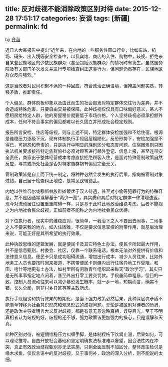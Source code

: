 title: 反对歧视不能消除政策区别对待
date: 2015-12-28 17:51:17
categories: 妄谈
tags: [新疆]
permalink: fd
---
by [齐谐](http://caute.net/about/)

近日人大某报告中提出“近年来，在内地的一些服务性窗口行业，比如车站、机场、码头、出入境等安全检查中，以及宾馆、商店的入住、购物中，歧视、拒绝来自某些民族地区的少数民族群众（甚至包括汉族群众）的情况时有发生。虽然国务院及有关部门多次发文并进行专项检查纠正这类行为，但问题仍然存在，民族地区群众反应强烈。”

这是当政者对民间积聚不满的一种回应，符合政治正确语境，但掩盖问题实质，转移矛盾，推卸责任。
<!--more-->

个人偏见、群体刻板印象以及由此而生的社会自发对特定群体交往行为差异，并不会造成特殊危害，只要自由交易被保障，此种歧视仅仅具有口味偏好意义，某人不愿租房给特定人群，他的房屋租价就要低于市场价格，个人坚持歧视必须承担额外成本，任何不符合事实的偏见都难以长久固立并形成社会稳定规则。

报告所言安检、住店等歧视，则与上述不同，特定群体安检加强和不给住宿，根源是维稳压力逐级下沉，现有体制执行手段层层粗陋化。反恐形势下，安检加强是不得已，可抱怨和苛责的，只是执行中明显的族别区分和态度问题。住宿困难则只因执法机关要求接待特定族群旅社必须对顾客进行额外登记、信息上报，甚至连带安全责任，商家出于整体经营成本考虑直接拒绝顾客入住，是面对特殊管制政策自然反应，与其或所处社会是否对特定族群抱有偏见完全无关。

管制政策皆是自上而下统一制定，将种种必然会发生的执行后果，指向被管制对象过错，自己居于检查纠正地位，是常见逻辑错乱。

内地以往维吾尔或穆斯林族群摊贩优于汉人待遇，甚至对小偷等犯罪行为的特殊容忍，并不是因通常误解基于“两少一宽”，其实质和其后对特定群体一律清理遣返，现今对流动居住设置重重障碍一样，只是基于此时此地政治维稳考虑。后者不能视之为内地社会民众歧视，正如前者不能称之为内地社会民众优待。

对下位执行者，现实中的维稳应对，很简单，一我治下之人不要出去闹事，二闹事之人不要来我的地方。如入住困难，不仅是要求信息掌控的附带作用，就基层治理来说，可能正好是其所希望的执行效果。

此种执政思维的逻辑发展，就是便民卡及其它特色土办法。便民卡所起最大作用，并不是信息甄别，村委会、社区，仅靠一个联系电话，根本无法对外提供有价值和法律意义信息。便民卡只是成功阻碍流通，增加出行成本，减少人员往来，比如外地务工人员也要按时回来报道，不携带便民卡则疆内出行住宿异地工作受阻。和田、喀什等地更有土办法，如村里所有闲散青年组织起来每天“政治学习”，其实只是无所事事指定地点闲着，甚至外出打零工要交罚款。手段虽简单粗暴，但目的一致，控制人员流动往来可以减少暴恐发生概率，就一乡一地，短期而言，确实不错，长久全局，则非村乡县区等等主政所虑。

执行手段粗劣和执行效果的短期化，是当下强力政策必然后果，此种深层次矛盾不能简单转移为社会意识形态和观念形式的歧视问题。无论是被区别对待者的愤懑，还是政治主导者明言大义反对歧视，都是有意无意忽略真相，误导目光。至于不明真相者认为歧视的好，歧视的还不够，强力政策该更加强力的操心，只是误解和天真。

此种区别对待，被短期维稳压力纠缠手脚，是体制桎梏下饮鸩止渴，后果如何，可以理论推导。自由开放社会基础和坚定明确执法标准难以奢望，因合法性内在冲突，真正有效政治歧视甄别亦无法实施，只剩全面压制不加区分，整体政策检讨是缘木求鱼，仅仅言语中的反对歧视，又于事何补，政治的深入分析，则不能说的太细。